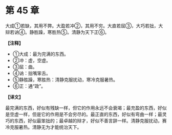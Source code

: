 # 第 45 章

大成①若缺，其用不弊。大盈若冲②，其用不穷。大直若屈③，大巧若拙，大辩若讷④。静胜躁，寒胜热⑤。清静为天下正⑥。

**【注释】**

- ①大成：最为完满的东西。
- ②冲：虚，空虚。
- ③屈：曲。
- ④讷：拙嘴笨舌。
- ⑤静胜躁，寒胜热：清静克服扰动，寒冷克服暑热。
- ⑥正：通“政”。

**【译文】**

最完满的东西，好似有残缺一样，但它的作用永远不会衰竭；最充盈的东西，好似是空虚一样，但是它的作用是不会穷尽的。最正直的东西，好似有弯曲一样；最灵巧的东西，好似最笨拙的；最卓越的辩才，好似不善言辞一样。清静克服扰动，赛冷克服暑热。清静无为才能统治天下。
